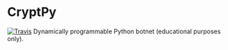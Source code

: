 # CryptPy
[![Travis](https://travis-ci.com/mitsukomegumi/CryptPy.svg?branch=master)](https://travis-ci.com/mitsukomegumi/CryptPy)
Dynamically programmable Python botnet (educational purposes only).